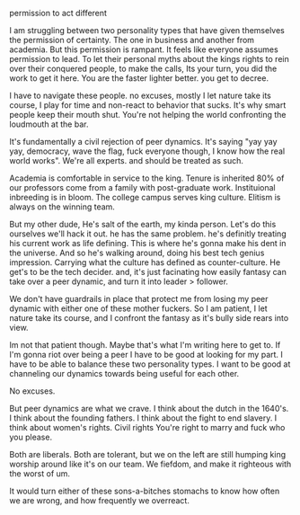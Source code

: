 permission to act different

I am struggling between two personality types that have given themselves the permission of certainty. The one in business and another from academia. But this permission is rampant. It feels like everyone assumes permission to lead. To let their personal myths about the kings rights to rein over their conquered people, to make the calls, Its your turn, you did the work to get it here. You are the faster lighter better. you get to decree.

I have to navigate these people. no excuses, mostly I let nature take its course, I play for time and non-react to behavior that sucks. It's why smart people keep their mouth shut. You're not helping the world confronting the loudmouth at the bar. 

It's fundamentally a civil rejection of peer dynamics. It's saying "yay yay yay, democracy, wave the flag, fuck everyone though, I know how the real world works". We're all experts. and should be treated as such. 

Academia is comfortable in service to the king. Tenure is inherited 80% of our professors come from a family with post-graduate work. Instituional inbreeding is in bloom. The college campus serves king culture. Elitism is always on the winning team. 

But my other dude, He's salt of the earth, my kinda person. Let's do this ourselves we'll hack it out. he has the same problem. he's definitly treating his current work as life defining. This is where he's gonna make his dent in the universe. And so he's walking around, doing his best tech genius impression. Carrying what the culture has defined as counter-culture. He get's to be the tech decider. and, it's just facinating how easily fantasy can take over a peer dynamic, and turn it into leader > follower. 

We don't have guardrails in place that protect me from losing my peer dynamic with either one of these mother fuckers. So I am patient, I let nature take its course, and I confront the fantasy as it's bully side rears into view. 

Im not that patient though. Maybe that's what I'm writing here to get to. If I'm gonna riot over being a peer I have to be good at looking for my part. I have to be able to balance these two personality types. I want to be good at channeling our dynamics towards being useful for each other. 

No excuses.

But peer dynamics are what we crave. I think about the dutch in the 1640's. I think about the founding fathers. I think about the fight to end slavery. I think about women's rights. Civil rights You're right to marry and fuck who you please. 

Both are liberals. Both are tolerant, but we on the left are still humping king worship around like it's on our team. We fiefdom, and make it righteous with the worst of um. 

It would turn either of these sons-a-bitches stomachs to know how often we are wrong, and how frequently we overreact.